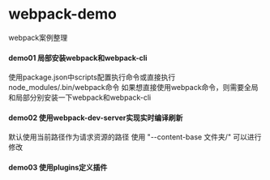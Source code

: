 # webpack-demo
webpack案例整理
#### demo01 局部安装webpack和webpack-cli
使用package.json中scripts配置执行命令或直接执行node_modules/.bin/webpack命令
如果想直接使用webpack命令，则需要全局和局部分别安装一下webpack和webpack-cli
#### demo02 使用webpack-dev-server实现实时编译刷新 
默认使用当前路径作为请求资源的路径 使用 "--content-base 文件夹/" 可以进行修改
#### demo03 使用plugins定义插件


